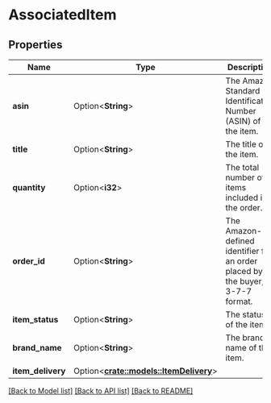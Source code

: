 # AssociatedItem

## Properties

Name | Type | Description | Notes
------------ | ------------- | ------------- | -------------
**asin** | Option<**String**> | The Amazon Standard Identification Number (ASIN) of the item. | [optional]
**title** | Option<**String**> | The title of the item. | [optional]
**quantity** | Option<**i32**> | The total number of items included in the order. | [optional]
**order_id** | Option<**String**> | The Amazon-defined identifier for an order placed by the buyer, in 3-7-7 format. | [optional]
**item_status** | Option<**String**> | The status of the item. | [optional]
**brand_name** | Option<**String**> | The brand name of the item. | [optional]
**item_delivery** | Option<[**crate::models::ItemDelivery**](ItemDelivery.md)> |  | [optional]

[[Back to Model list]](../README.md#documentation-for-models) [[Back to API list]](../README.md#documentation-for-api-endpoints) [[Back to README]](../README.md)


